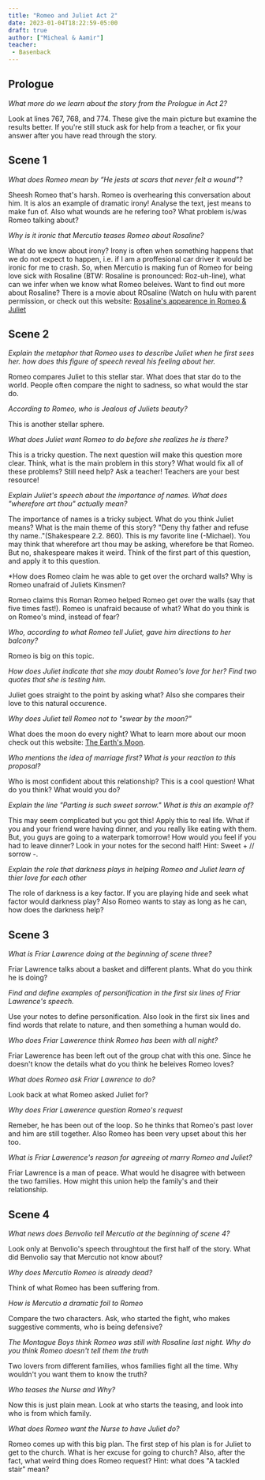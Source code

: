 ```yaml
---
title: "Romeo and Juliet Act 2"
date: 2023-01-04T18:22:59-05:00
draft: true
author: ["Micheal & Aamir"]
teacher:
 - Basenback
---
```


## Prologue

*What more do we learn about the story from the Prologue in Act 2?*

Look at lines 767, 768, and 774. These give the main picture but examine the results better. If you're still stuck ask for help from a teacher, or fix your answer after you have read through the story. 

## Scene 1

*What does Romeo mean by “He jests at scars that never felt a wound”?*

Sheesh Romeo that's harsh. Romeo is overhearing this conversation about him. It is alos an example of dramatic irony! Analyse the text, jest means to make fun of. Also what wounds are he refering too? What problem is/was Romeo talking about? 

*Why is it ironic that Mercutio teases Romeo about Rosaline?*

What do we know about irony? Irony is often when something happens that we do not expect to happen, i.e. if I am a proffesional car driver it would be ironic for me to crash. So, when Mercutio is making fun of Romeo for being love sick with Rosaline (BTW: Rosaline is pronounced: Roz-uh-line), what can we infer when we know what Romeo beleives. Want to find out more about Rosaline? There is a movie about ROsaline (Watch on hulu with parent permission, or check out this website: [Rosaline's appearence in Romeo & Juliet](https://nosweatshakespeare.com/characters/rosaline-romeo-juliet/)

## Scene 2

*Explain the metaphor that Romeo uses to describe Juliet when he first sees her. how does this figure of speech reveal his feeling about her.*

Romeo compares Juliet to this stellar star. What does that star do to the world. People often compare the night to sadness, so what would the star do. 

*According to Romeo, who is Jealous of Juliets beauty?*

This is another stellar sphere. 

*What does Juliet want Romeo to do before she realizes he is there?* 

This is a tricky question. The next question will make this question more clear. Think, what is the main problem in this story? What would fix all of these problems? Still need help? Ask a teacher! Teachers are your best resource! 

*Explain Juliet's speech about the importance of names. What does "wherefore art thou" actually mean?*

The importance of names is a tricky subject. What do you think Juliet means? What is the main theme of this story? "Deny thy father and refuse thy name.."(Shakespeare 2.2. 860). This is my favorite line (-Michael). You may think that wherefore art thou may be asking, wherefore be that Romeo. But no, shakespeare makes it weird. Think of the first part of this question, and apply it to this question. 

*How does Romeo claim he was able to get over the orchard walls? Why is Romeo unafraid of Juliets Kinsmen? 

Romeo claims this Roman Romeo helped Romeo get over the walls (say that five times fast!). Romeo is unafraid because of what? What do you think is on Romeo's mind, instead of fear?

*Who, according to what Romeo tell Juliet, gave him directions to her balcony?* 

Romeo is big on this topic. 

*How does Juliet indicate that she may doubt Romeo's love for her? Find two quotes that she is testing him.* 

Juliet goes straight to the point by asking what? Also she compares their love to this natural occurence. 

*Why does Juliet tell Romeo not to "swear by the moon?"*

What does the moon do every night? What to learn more about our moon check out this website: [The Earth's Moon](https://solarsystem.nasa.gov/moons/earths-moon/overview/).

*Who mentions the idea of marriage first? What is your reaction to this proposal?*

Who is most confident about this relationship? This is a cool question! What do you think? What would you do? 

*Explain the line "Parting is such sweet sorrow." What is this an example of?* 

This may seem complicated but you got this! Apply this to real life. What if you and your friend were having dinner, and you really like eating with them. But, you guys are going to a waterpark tomorrow! How would you feel if you had to leave dinner? Look in your notes for the second half! Hint: Sweet + // sorrow -. 

*Explain the role that darkness plays in helping Romeo and Juliet learn of thier love for each other* 

The role of darkness is a key factor. If you are playing hide and seek what factor would darkness play? Also Romeo wants to stay as long as he can, how does the darkness help? 

## Scene 3

*What is Friar Lawrence doing at the beginning of scene three?* 

Friar Lawrence talks about a basket and different plants. What do you think he is doing? 

*Find and define examples of personification in the first six lines of Friar Lawrence's speech.* 

Use your notes to define personification. Also look in the first six lines and find words that relate to nature, and then something a human would do. 

*Who does Friar Lawerence think Romeo has been with all night?* 

Friar Lawerence has been left out of the group chat with this one. Since he doesn't know the details what do you think he beleives Romeo loves? 

*What does Romeo ask Friar Lawrence to do?* 

Look back at what Romeo asked Juliet for? 

*Why does Friar Lawerence question Romeo's request*

Remeber, he has been out of the loop. So he thinks that Romeo's past lover and him are still together. Also Romeo has been very upset about this her too. 

*What is Friar Lawerence's reason for agreeing ot marry Romeo and Juliet?* 

Friar Lawrence is a man of peace. What would he disagree with between the two families. How might this union help the family's and their relationship. 

## Scene 4

*What news does Benvolio tell Mercutio at the beginning of scene 4?* 

Look only at Benvolio's speech throughtout the first half of the story. What did Benvolio say that Mercutio not know about? 

*Why does Mercutio Romeo is already dead?* 

Think of what Romeo has been suffering from. 

*How is Mercutio a dramatic foil to Romeo* 

Compare the two characters. Ask, who started the fight, who makes suggestive comments, who is being defensive? 

*The Montague Boys think Romeo was still with Rosaline last night. Why do you think Romeo doesn't tell them the truth* 

Two lovers from different families, whos families fight all the time. Why wouldn't you want them to know the truth? 

*Who teases the Nurse and Why?*

Now this is just plain mean. Look at who starts the teasing, and look into who is from which family. 

*What does Romeo want the Nurse to have Juliet do?* 

Romeo comes up with this big plan. The first step of his plan is for Juliet to get to the church. What is her excuse for going to church? Also, after the fact, what weird thing does Romeo request? Hint: what does "A tackled stair" mean? 





























